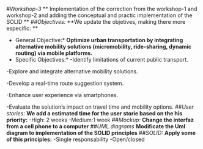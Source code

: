 #*Workshop-3*
** Implementation of the correction from the workshop-1 and workshop-2 and adding the conceptual and practic implementation of the SOLID **
##*Objectives:*
**We update the objetives, making there more especific: **
* General Objective:* **Optimize urban transportation by integrating alternative mobility solutions (micromobility, ride-sharing, dynamic routing) via mobile platforms.**
* Specific Objectives:*
-Identify limitations of current public transport.

-Explore and integrate alternative mobility solutions.

-Develop a real-time route suggestion system.

-Enhance user experience via smartphones.

-Evaluate the solution’s impact on travel time and mobility options.
##*User stories:*
**We add a estimated time for the user storie based on the his priority:**
-High: 2 weeks
-Medium:1 week
##*Mockup:*
**Change the interfaz from a cell phone to a computer**
##*UML diagrams*
**Modificate the Uml diagram to implementation of the SOLID principles**
##*SOLID:*
**Apply some of this principles:**
-Single responsability
-Open/closed

